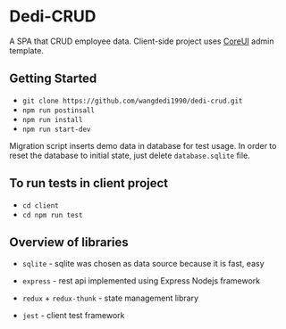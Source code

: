 # Dedi-CRUD
A SPA that CRUD employee data. Client-side project uses [CoreUI](https://github.com/mrholek/CoreUI-Free-Bootstrap-Admin-Template) admin template.

## Getting Started

- `git clone https://github.com/wangdedi1990/dedi-crud.git`
- `npm run postinsall`
- `npm run install`
- `npm run start-dev`

Migration script inserts demo data in database for test usage. In order to reset the database to initial state, just delete `database.sqlite` file. 

## To run tests in client project

- `cd client`
- `cd npm run test`

## Overview of libraries

 - `sqlite` - sqlite was chosen as data source because it is fast, easy 

 - `express` - rest api implemented using Express Nodejs framework

 - `redux` + `redux-thunk` - state management library

 - `jest` - client test framework
